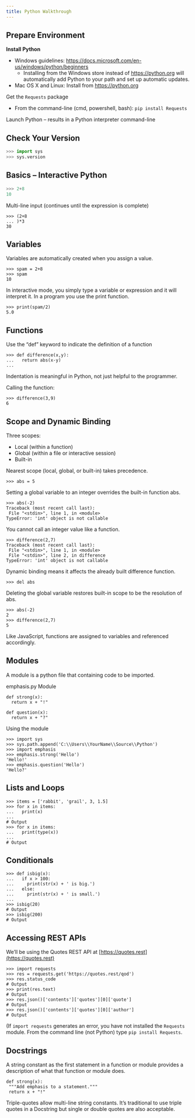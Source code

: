 ```yaml
---
title: Python Walkthrough
---
```


## Prepare Environment

**Install Python**

* Windows guidelines: https://docs.microsoft.com/en-us/windows/python/beginners
    * Installing from the Windows store instead of https://python.org will automatically add Python to your path and set up automatic updates.
* Mac OS X and Linux: Install from https://python.org

Get the `Requests` package

* From the command-line (cmd, powershell, bash): `pip install Requests`

Launch Python – results in a Python interpreter command-line

## Check Your Version 

```python
>>> import sys
>>> sys.version
```

## Basics – Interactive Python

```python
>>> 2+8
10
```

Multi-line input (continues until the expression is complete)

```
>>> (2+8
... )*3
30
```

## Variables 

Variables are automatically created when you assign a value.

```
>>> spam = 2+8
>>> spam
10
```

In interactive mode, you simply type a variable or expression and it will interpret it. In a program you 
use the print function.

```
>>> print(spam/2)
5.0
```

## Functions 

Use the “def” keyword to indicate the definition of a function

```
>>> def difference(x,y):
...   return abs(x-y)
...
```

Indentation is meaningful in Python, not just helpful to the programmer.

Calling the function:

```
>>> difference(3,9)
6
```

## Scope and Dynamic Binding 

Three scopes: 

* Local (within a function)
* Global (within a file or interactive session)
* Built-in

Nearest scope (local, global, or built-in) takes precedence.

```
>>> abs = 5
```

Setting a global variable to an integer overrides the built-in function abs.

```
>>> abs(-2)
Traceback (most recent call last):
 File "<stdin>", line 1, in <module>
TypeError: 'int' object is not callable
```

You cannot call an integer value like a function.

```
>>> difference(2,7)
Traceback (most recent call last):
 File "<stdin>", line 1, in <module>
 File "<stdin>", line 2, in difference
TypeError: 'int' object is not callable
```

Dynamic binding means it affects the already built difference function.

```
>>> del abs
```

Deleting the global variable restores built-in scope to be the resolution of abs.

```
>>> abs(-2)
2
>>> difference(2,7)
5
```

Like JavaScript, functions are assigned to variables and referenced accordingly.

## Modules 
A module is a python file that containing code to be imported.

emphasis.py Module

```
def strong(x):
  return x + "!"

def question(x):
  return x + "?"
```

Using the module

```
>>> import sys
>>> sys.path.append('C:\\Users\\YourName\\Source\\Python')
>>> import emphasis
>>> emphasis.strong('Hello')
'Hello!'
>>> emphasis.question('Hello')
'Hello?'
```

## Lists and Loops 

```
>>> items = ['rabbit', 'grail', 3, 1.5]
>>> for x in items:
...   print(x)
...
# Output
>>> for x in items:
...   print(type(x))
...
# Output
```

## Conditionals

```
>>> def isbig(x):
...   if x > 100:
...     print(str(x) + ' is big.')
...   else:
...     print(str(x) + ' is small.')
...
>>> isbig(20)
# Output
>>> isbig(200)
# Output
```

## Accessing REST APIs 

We’ll be using the Quotes REST API at [https://quotes.rest](https://quotes.rest)

```
>>> import requests
>>> res = requests.get('https://quotes.rest/qod')
>>> res.status_code
# Output
>>> print(res.text)
# Output
>>> res.json()['contents']['quotes'][0]['quote']
# Output
>>> res.json()['contents']['quotes'][0]['author']
# Output
```

(If `import requests` generates an error, you have not installed the `Requests` module. From the command line (not Python) type `pip install Requests`.

## Docstrings

A string constant as the first statement in a function or module provides a description of what that 
function or module does.

```
def strong(x):
 """Add emphasis to a statement."""
 return x + "!"
```

Triple-quotes allow multi-line string constants. It’s traditional to use triple quotes in a Docstring but 
single or double quotes are also acceptable.